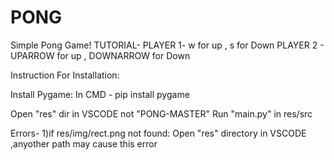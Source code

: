 # PONG
Simple Pong Game!
TUTORIAL-
PLAYER 1- w for up , s for Down
PLAYER 2 - UPARROW for up , DOWNARROW for Down
          

Instruction For Installation:

Install Pygame:
In CMD - pip install pygame

Open "res" dir in VSCODE not "PONG-MASTER"
Run "main.py" in res/src

Errors- 
1)if res/img/rect.png not found: Open "res" directory in VSCODE ,anyother path may cause this error
